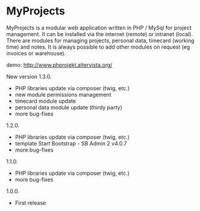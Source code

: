 # MyProjects

MyProjects is a modular web application written in PHP / MySql for project management.
It can be installed via the internet (remote) or intranet (local).
There are modules for managing projects, personal data, timecard (working time) and notes. It is always possible to add other modules on request (eg invoices or warehouse).

demo: http://www.phprojekt.altervista.org/

New version 1.3.0.
- PHP libraries update via composer (twig, etc.)
- new module permissions management
- timecard module update
- personal data module update (thirdy party)
- more bug-fixes

1.2.0.
- PHP libraries update via composer (twig, etc.)
- template Start Bootstrap - SB Admin 2 v4.0.7 
- more bug-fixes

1.1.0.
- PHP libraries update via composer (twig, etc.)
- more bug-fixes

1.0.0. 
- First release